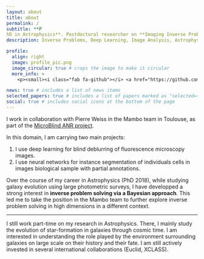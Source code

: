 ```yaml
---
layout: about
title: about
permalink: /
subtitle: **P
hD in Astrophysics**. Postdoctoral researcher on **Imaging Inverse Problems** applied to **optical microscopy**.
description: Inverse Problems, Deep Learning, Image Analysis, Astrophysics, Data Science

profile:
  align: right
  image: profile_pic.png
  image_circular: true # crops the image to make it circular
  more_info: >
    <p><small><i class="fab fa-github"></i> <a href="https://github.com/fsarron"> @fsarron</a></small></p>

news: true # includes a list of news items
selected_papers: true # includes a list of papers marked as "selected={true}"
social: true # includes social icons at the bottom of the page
---
```


I work in collaboration with Pierre Weiss in the Mambo team in Toulouse, as part of the [MicroBlind ANR project](https://anr.fr/Project-ANR-21-CE48-0008).

In this domain, I am carrying two main projects: 
1. I use deep learning for blind deblurring of fluorescence microscopy images.
2. I use neural networks for instance segmentation of individuals cells in images biological sample with partial annotations.


Over the course of my career in Astrophysics (PhD 2018), while studying galaxy evolution using large photometric surveys, I have developped a strong interest in <b>inverse problem solving via a Bayesian approach</b>. This led me to take the position in the Mambo team to further explore inverse problem solving in high dimensions in a different context.

* * *
I still work part-time on my research in Astrophysics. There, I mainly study the evolution of star-formation in galaxies through cosmic time. I am interested in understanding the role played by the environment surrounding galaxies on large scale on their history and their fate. I am still actively invested in several international collaborations (Euclid, XCLASS).
